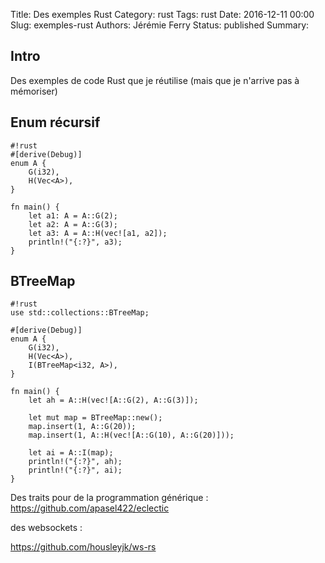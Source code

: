Title: Des exemples Rust
Category: rust
Tags: rust
Date: 2016-12-11 00:00
Slug: exemples-rust
Authors: Jérémie Ferry
Status: published
Summary:

## Intro

Des exemples de code Rust que je réutilise (mais que je n'arrive pas à mémoriser)

## Enum récursif

    #!rust
    #[derive(Debug)]
    enum A {
        G(i32),
        H(Vec<A>),
    }
    
    fn main() {
        let a1: A = A::G(2);
        let a2: A = A::G(3);
        let a3: A = A::H(vec![a1, a2]);
        println!("{:?}", a3);
    }

## BTreeMap

    #!rust
    use std::collections::BTreeMap;
    
    #[derive(Debug)]
    enum A {
        G(i32),
        H(Vec<A>),
        I(BTreeMap<i32, A>),
    }
    
    fn main() {
        let ah = A::H(vec![A::G(2), A::G(3)]);
        
        let mut map = BTreeMap::new();
        map.insert(1, A::G(20));
        map.insert(1, A::H(vec![A::G(10), A::G(20)]));
        
        let ai = A::I(map);
        println!("{:?}", ah);
        println!("{:?}", ai);
    }

Des traits pour de la programmation générique :
https://github.com/apasel422/eclectic

des websockets :

https://github.com/housleyjk/ws-rs